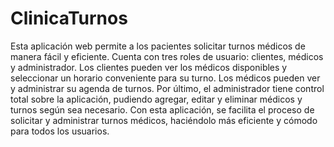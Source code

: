 # ClinicaTurnos
Esta aplicación web permite a los pacientes solicitar turnos médicos de manera fácil y eficiente. Cuenta con tres roles de usuario: clientes, médicos y administrador. Los clientes pueden ver los médicos disponibles y seleccionar un horario conveniente para su turno. Los médicos pueden ver y administrar su agenda de turnos. Por último, el administrador tiene control total sobre la aplicación, pudiendo agregar, editar y eliminar médicos y turnos según sea necesario. Con esta aplicación, se facilita el proceso de solicitar y administrar turnos médicos, haciéndolo más eficiente y cómodo para todos los usuarios.

